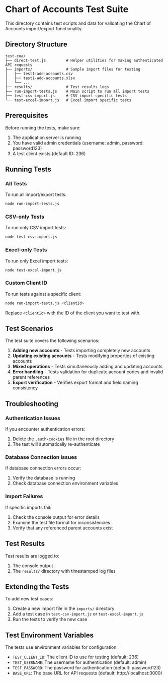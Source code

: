 # Chart of Accounts Test Suite

This directory contains test scripts and data for validating the Chart of Accounts import/export functionality.

## Directory Structure

```
test-coa/
├── direct-test.js         # Helper utilities for making authenticated API requests
├── imports/               # Sample import files for testing
│   ├── test1-add-accounts.csv
│   ├── test1-add-accounts.xlsx
│   └── ...
├── results/               # Test results logs
├── run-import-tests.js    # Main script to run all import tests
├── test-csv-import.js     # CSV import specific tests
└── test-excel-import.js   # Excel import specific tests
```

## Prerequisites

Before running the tests, make sure:

1. The application server is running
2. You have valid admin credentials (username: admin, password: password123)
3. A test client exists (default ID: 236)

## Running Tests

### All Tests

To run all import/export tests:

```bash
node run-import-tests.js
```

### CSV-only Tests

To run only CSV import tests:

```bash
node test-csv-import.js
```

### Excel-only Tests

To run only Excel import tests:

```bash
node test-excel-import.js
```

### Custom Client ID

To run tests against a specific client:

```bash
node run-import-tests.js <clientId>
```

Replace `<clientId>` with the ID of the client you want to test with.

## Test Scenarios

The test suite covers the following scenarios:

1. **Adding new accounts** - Tests importing completely new accounts
2. **Updating existing accounts** - Tests modifying properties of existing accounts
3. **Mixed operations** - Tests simultaneously adding and updating accounts
4. **Error handling** - Tests validation for duplicate account codes and invalid parent references
5. **Export verification** - Verifies export format and field naming consistency

## Troubleshooting

### Authentication Issues

If you encounter authentication errors:

1. Delete the `.auth-cookies` file in the root directory
2. The test will automatically re-authenticate

### Database Connection Issues

If database connection errors occur:

1. Verify the database is running
2. Check database connection environment variables

### Import Failures

If specific imports fail:

1. Check the console output for error details
2. Examine the test file format for inconsistencies
3. Verify that any referenced parent accounts exist

## Test Results

Test results are logged to:

1. The console output
2. The `results/` directory with timestamped log files

## Extending the Tests

To add new test cases:

1. Create a new import file in the `imports/` directory
2. Add a test case in `test-csv-import.js` or `test-excel-import.js`
3. Run the tests to verify the new case

## Test Environment Variables

The tests use environment variables for configuration:

- `TEST_CLIENT_ID`: The client ID to use for testing (default: 236)
- `TEST_USERNAME`: The username for authentication (default: admin)
- `TEST_PASSWORD`: The password for authentication (default: password123)
- `BASE_URL`: The base URL for API requests (default: http://localhost:3000)
